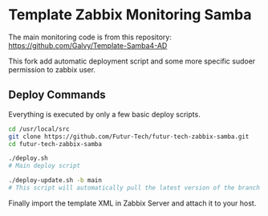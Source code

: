# Template Zabbix Monitoring Samba
The main monitoring code is from this repository: https://github.com/Galvy/Template-Samba4-AD

This fork add automatic deployment script and some more specific sudoer permission to zabbix user.

## Deploy Commands

Everything is executed by only a few basic deploy scripts. 

```bash
cd /usr/local/src
git clone https://github.com/Futur-Tech/futur-tech-zabbix-samba.git
cd futur-tech-zabbix-samba

./deploy.sh 
# Main deploy script

./deploy-update.sh -b main
# This script will automatically pull the latest version of the branch ("main" in the example) and relaunch itself if a new version is found. Then it will run deploy.sh. Also note that any additional arguments given to this script will be passed to the deploy.sh script.
```

Finally import the template XML in Zabbix Server and attach it to your host.
